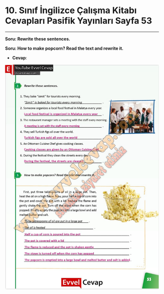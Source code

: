 # 10. Sınıf İngilizce Çalışma Kitabı Cevapları Pasifik Yayınları Sayfa 53

---

**Soru: Rewrite these sentences.**

**Soru: How to make popcorn? Read the text and rewrite it.**

-   **Cevap**:

![Image 1](./image_1.jpg)